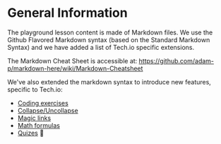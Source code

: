 # General Information

The playground lesson content is made of Markdown files. We use the Github Flavored Markdown syntax (based on the Standard Markdown Syntax) and we have added a list of Tech.io specific extensions.

The Markdown Cheat Sheet is accessible at: https://github.com/adam-p/markdown-here/wiki/Markdown-Cheatsheet

We've also extended the markdown syntax to introduce new features, specific to Tech.io:

- [Coding exercises](/markdown/markdown-run.md)
- [Collapse/Uncollapse](/markdown/markdown-collapse.md)
- [Magic links](/markdown/markdown-magic-links.md)
- [Math formulas](/markdown/markdown-math.md)
- [Quizes](/markdown/markdown-quiz.md)

